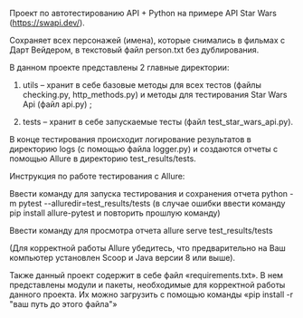 Проект по автотестированию API + Python на примере API Star Wars (https://swapi.dev/). 


Сохраняет всех персонажей (имена), которые снимались в фильмах с Дарт Вейдером, в текстовый файл person.txt без дублирования.


В данном проекте представлены 2 главные директории:

1. utils – хранит в себе базовые методы для всех тестов (файлы checking.py, http_methods.py) и методы для тестирования Star Wars Api (файл api.py) ;

2. tests – хранит в себе запускаемые тесты (файл test_star_wars_api.py).


В конце тестирования происходит логирование результатов в директорию logs (с помощью файла logger.py)  и создаются отчеты с помощью Allure в директорию test_results/tests.

Инструкция по работе тестирования с Allure:

Ввести команду для запуска тестирования и сохранения отчета python -m pytest --alluredir=test_results/tests (в случае ошибки ввести команду pip install allure-pytest и повторить прошлую команду)

Ввести команду для просмотра отчета allure serve test_results/tests 

(Для корректной работы Allure убедитесь, что предварительно на Ваш компьютер установлен Scoop и Java версии 8 или выше).

Также данный проект содержит в себе файл «requirements.txt». В нем представлены модули и пакеты, необходимые для корректной работы данного проекта. Их можно загрузить с помощью команды «pip install -r "ваш путь до этого файла"»

